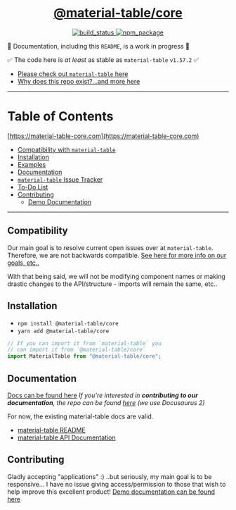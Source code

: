 <div align="center">

  <h1><a target="_blank" rel="noopener noreferrer" href="https://material-table-core.com">@material-table/core</a></h1>

  <p align="center">
    <a href="https://travis-ci.org/oze4/material-table-core">
      <img 
        title="build_status" 
        src="https://travis-ci.org/oze4/material-table-core.svg?branch=master"
      >
    </a>
    <a href="https://www.npmjs.com/package/@material-table/core">
      <img 
        title="npm_package" 
        src="https://badge.fury.io/js/%40material-table%2Fcore.svg"
      ></a>
  </p>

</div>

🚧 Documentation, including this `README`, is a work in progress 🚧

✅ The code here is *at least* as stable as `material-table` `v1.57.2` ✅

 - [Please check out `material-table` here](https://github.com/mbrn/material-table)
 - [Why does this repo exist?...and more here](/.github/MoreInfo.md)

---

# Table of Contents

[https://material-table-core.com](https://material-table-core.com)

 - [Compatibility with `material-table`](#compatibility)
 - [Installation](#installation)
 - [Examples](https://oze4.github.io/material-table-core/)
 - [Documentation](#documentation)
 - [`material-table` Issue Tracker](https://oze4.github.io/material-table-core/#/issue-tracker)
 - [To-Do List](https://oze4.github.io/material-table-core/#/to-do)
 - [Contributing](#contributing)
   - [Demo Documentation](/.github/DemoDocumentation.md)

---

## Compatibility

Our main goal is to resolve current open issues over at `material-table`. Therefore, we are not backwards compatible. [See here for more info on our goals, etc..](/.github/MoreInfo.md)

With that being said, we will not be modifying component names or making drastic changes to the API/structure - imports will remain the same, etc..


## Installation

 - `npm install @material-table/core`
 - `yarn add @material-table/core`

```javascript
// If you can import it from `material-table` you
// can import it from `@material-table/core`
import MaterialTable from "@material-table/core";
```

## Documentation

[Docs can be found here](https://material-table-core.com) *If you're interested in **contributing to our documentation**, the repo can be found [here](https://github.com/material-table-core/website) (we use Docusaurus 2)*

For now, the existing material-table docs are valid. 

  - [material-table README](https://github.com/mbrn/material-table/blob/master/README.md)
  - [material-table API Documentation](https://material-table.com)

## Contributing

Gladly accepting "applications" :) ..but seriously, my main goal is to be responsive... I have no issue giving access/permission to those that wish to help improve this excellent product! [Demo documentation can be found here](/.github/DemoDocumentation.md)


